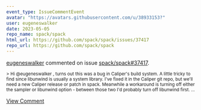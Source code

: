 ```yaml
---
event_type: IssueCommentEvent
avatar: "https://avatars.githubusercontent.com/u/38933153?"
user: eugeneswalker
date: 2023-05-05
repo_name: spack/spack
html_url: https://github.com/spack/spack/issues/37417
repo_url: https://github.com/spack/spack
---
```


<a href='https://github.com/eugeneswalker' target='_blank'>eugeneswalker</a> commented on issue <a href='https://github.com/spack/spack/issues/37417' target='_blank'>spack/spack#37417</a>.

<small>> Hi @eugeneswalker , turns out this was a bug in Caliper's build system. A little tricky to find since libunwind is usually a system library. I've fixed it in the Caliper git repo, but we'll need a new Caliper release or patch in spack. Meanwhile a workaround is turning off either the sampler or libunwind option - between those two I'd probably turn off libunwind first....</small>

<a href='https://github.com/spack/spack/issues/37417' target='_blank'>View Comment</a>